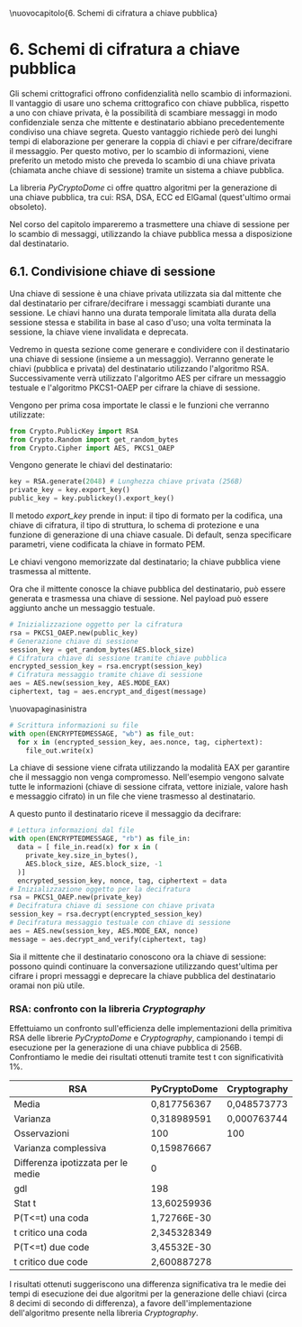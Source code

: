 \nuovocapitolo{6. Schemi di cifratura a chiave pubblica}

# 6. Schemi di cifratura a chiave pubblica
Gli schemi crittografici offrono confidenzialità nello scambio di informazioni.
Il vantaggio di usare uno schema crittografico con chiave pubblica, rispetto a uno con chiave privata, è la possibilità di scambiare messaggi in modo confidenziale senza che mittente e destinatario abbiano precedentemente condiviso una chiave segreta.
Questo vantaggio richiede però dei lunghi tempi di elaborazione per generare la coppia di chiavi e per cifrare/decifrare il messaggio.
Per questo motivo, per lo scambio di informazioni, viene preferito un metodo misto che preveda lo scambio di una chiave privata (chiamata anche chiave di sessione) tramite un sistema a chiave pubblica.

La libreria *PyCryptoDome* ci offre quattro algoritmi per la generazione di una chiave pubblica, tra cui: RSA, DSA, ECC ed ElGamal (quest'ultimo ormai obsoleto).

Nel corso del capitolo impareremo a trasmettere una chiave di sessione per lo scambio di messaggi, utilizzando la chiave pubblica messa a disposizione dal destinatario.

## 6.1. Condivisione chiave di sessione
Una chiave di sessione è una chiave privata utilizzata sia dal mittente che dal destinatario per cifrare/decifrare i messaggi scambiati durante una sessione. Le chiavi hanno una durata temporale limitata alla durata della sessione stessa e stabilita in base al caso d'uso; una volta terminata la sessione, la chiave viene invalidata e deprecata.

Vedremo in questa sezione come generare e condividere con il destinatario una chiave di sessione (insieme a un messaggio). Verranno generate le chiavi (pubblica e privata) del destinatario utilizzando l'algoritmo RSA. Successivamente verrà utilizzato l'algoritmo AES per cifrare un messaggio testuale e l'algoritmo PKCS1-OAEP per cifrare la chiave di sessione.

Vengono per prima cosa importate le classi e le funzioni che verranno utilizzate:

```python
from Crypto.PublicKey import RSA
from Crypto.Random import get_random_bytes
from Crypto.Cipher import AES, PKCS1_OAEP
```

Vengono generate le chiavi del destinatario:

```python
key = RSA.generate(2048) # Lunghezza chiave privata (256B)
private_key = key.export_key()
public_key = key.publickey().export_key()
```

Il metodo *export_key* prende in input: il tipo di formato per la codifica, una chiave di cifratura, il tipo di struttura, lo schema di protezione e una funzione di generazione di una chiave casuale. Di default, senza specificare parametri, viene codificata la chiave in formato PEM.

Le chiavi vengono memorizzate dal destinatario; la chiave pubblica viene trasmessa al mittente.

Ora che il mittente conosce la chiave pubblica del destinatario, può essere generata e trasmessa una chiave di sessione. Nel payload può essere aggiunto anche un messaggio testuale.

```python
# Inizializzazione oggetto per la cifratura
rsa = PKCS1_OAEP.new(public_key)
# Generazione chiave di sessione
session_key = get_random_bytes(AES.block_size)
# Cifratura chiave di sessione tramite chiave pubblica
encrypted_session_key = rsa.encrypt(session_key)
# Cifratura messaggio tramite chiave di sessione
aes = AES.new(session_key, AES.MODE_EAX)
ciphertext, tag = aes.encrypt_and_digest(message)
```

\nuovapaginasinistra

```python
# Scrittura informazioni su file
with open(ENCRYPTEDMESSAGE, "wb") as file_out:
  for x in (encrypted_session_key, aes.nonce, tag, ciphertext):
    file_out.write(x)
```

La chiave di sessione viene cifrata utilizzando la modalità EAX per garantire che il messaggio non venga compromesso. Nell'esempio vengono salvate tutte le informazioni (chiave di sessione cifrata, vettore iniziale, valore hash e messaggio cifrato) in un file che viene trasmesso al destinatario.

A questo punto il destinatario riceve il messaggio da decifrare:

```python
# Lettura informazioni dal file
with open(ENCRYPTEDMESSAGE, "rb") as file_in:
  data = [ file_in.read(x) for x in (
    private_key.size_in_bytes(),
    AES.block_size, AES.block_size, -1
  )]
  encrypted_session_key, nonce, tag, ciphertext = data
# Inizializzazione oggetto per la decifratura
rsa = PKCS1_OAEP.new(private_key)
# Decifratura chiave di sessione con chiave privata
session_key = rsa.decrypt(encrypted_session_key)
# Decifratura messaggio testuale con chiave di sessione
aes = AES.new(session_key, AES.MODE_EAX, nonce)
message = aes.decrypt_and_verify(ciphertext, tag)
```

Sia il mittente che il destinatario conoscono ora la chiave di sessione: possono quindi continuare la conversazione utilizzando quest'ultima per cifrare i propri messaggi e deprecare la chiave pubblica del destinatario oramai non più utile.

### RSA: confronto con la libreria *Cryptography*
Effettuiamo un confronto sull'efficienza delle implementazioni della primitiva RSA delle librerie *PyCryptoDome* e *Cryptography*, campionando i tempi di esecuzione per la generazione di una chiave pubblica di 256B. Confrontiamo le medie dei risultati ottenuti tramite test t con significatività 1%.

| RSA                                | PyCryptoDome | Cryptography |
| ---------------------------------- | ------------ | ------------ |
| Media                              | 0,817756367  | 0,048573773  |
| Varianza                           | 0,318989591  | 0,000763744  |
| Osservazioni                       | 100          | 100          |
| Varianza complessiva               | 0,159876667  |              |
| Differenza ipotizzata per le medie | 0            |              |
| gdl                                | 198          |              |
| Stat t                             | 13,60259936  |              |
| P(T<=t) una coda                   | 1,72766E-30  |              |
| t critico una coda                 | 2,345328349  |              |
| P(T<=t) due code                   | 3,45532E-30  |              |
| t critico due code                 | 2,600887278  |              |

I risultati ottenuti suggeriscono una differenza significativa tra le medie dei tempi di esecuzione dei due algoritmi per la generazione delle chiavi (circa 8 decimi di secondo di differenza), a favore dell'implementazione dell'algoritmo presente nella libreria *Cryptography*.
